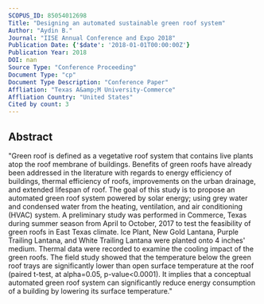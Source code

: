 ```yaml
---
SCOPUS_ID: 85054012698
Title: "Designing an automated sustainable green roof system"
Author: "Aydin B."
Journal: "IISE Annual Conference and Expo 2018"
Publication Date: {'$date': '2018-01-01T00:00:00Z'}
Publication Year: 2018
DOI: nan
Source Type: "Conference Proceeding"
Document Type: "cp"
Document Type Description: "Conference Paper"
Affliation: "Texas A&amp;M University-Commerce"
Affliation Country: "United States"
Cited by count: 3
---
```


## Abstract
"Green roof is defined as a vegetative roof system that contains live plants atop the roof membrane of buildings. Benefits of green roofs have already been addressed in the literature with regards to energy efficiency of buildings, thermal efficiency of roofs, improvements on the urban drainage, and extended lifespan of roof. The goal of this study is to propose an automated green roof system powered by solar energy; using grey water and condensed water from the heating, ventilation, and air conditioning (HVAC) system. A preliminary study was performed in Commerce, Texas during summer season from April to October, 2017 to test the feasibility of green roofs in East Texas climate. Ice Plant, New Gold Lantana, Purple Trailing Lantana, and White Trailing Lantana were planted onto 4 inches' medium. Thermal data were recorded to examine the cooling impact of the green roofs. The field study showed that the temperature below the green roof trays are significantly lower than open surface temperature at the roof (paired t-test, at alpha=0.05, p-value<0.0001). It implies that a conceptual automated green roof system can significantly reduce energy consumption of a building by lowering its surface temperature."
